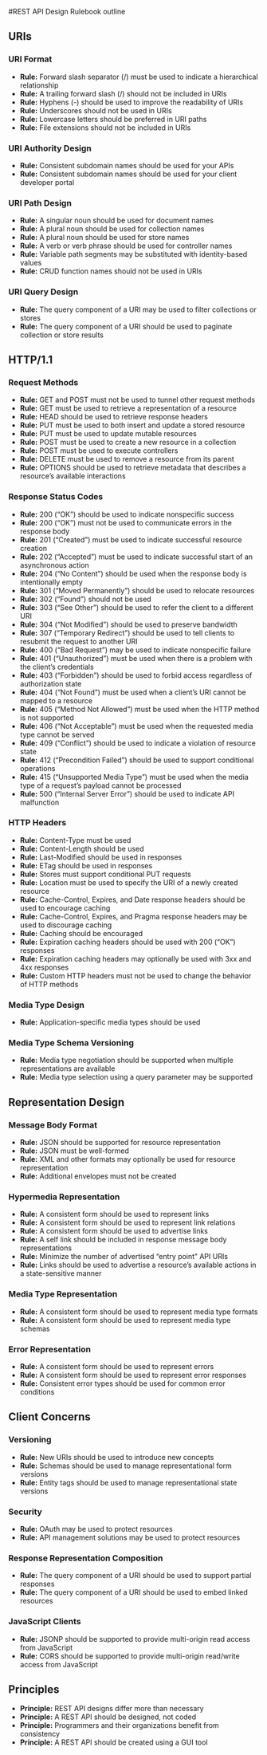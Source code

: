 #REST API Design Rulebook outline


## URIs
### URI Format
  - **Rule:** Forward slash separator (/) must be used to indicate a hierarchical relationship
  - **Rule:** A trailing forward slash (/) should not be included in URIs
  - **Rule:** Hyphens (-) should be used to improve the readability of URIs
  - **Rule:** Underscores should not be used in URIs
  - **Rule:** Lowercase letters should be preferred in URI paths
  - **Rule:** File extensions should not be included in URIs
### URI Authority Design
  - **Rule:** Consistent subdomain names should be used for your APIs
  - **Rule:** Consistent subdomain names should be used for your client developer portal
### URI Path Design
  - **Rule:** A singular noun should be used for document names
  - **Rule:** A plural noun should be used for collection names
  - **Rule:** A plural noun should be used for store names
  - **Rule:** A verb or verb phrase should be used for controller names
  - **Rule:** Variable path segments may be substituted with identity-based values
  - **Rule:** CRUD function names should not be used in URIs
### URI Query Design
  - **Rule:** The query component of a URI may be used to filter collections or stores
  - **Rule:** The query component of a URI should be used to paginate collection or store results

## HTTP/1.1
### Request Methods
  - **Rule:** GET and POST must not be used to tunnel other request methods
  - **Rule:** GET must be used to retrieve a representation of a resource
  - **Rule:** HEAD should be used to retrieve response headers
  - **Rule:** PUT must be used to both insert and update a stored resource
  - **Rule:** PUT must be used to update mutable resources
  - **Rule:** POST must be used to create a new resource in a collection
  - **Rule:** POST must be used to execute controllers
  - **Rule:** DELETE must be used to remove a resource from its parent
  - **Rule:** OPTIONS should be used to retrieve metadata that describes a resource’s available interactions
### Response Status Codes
  - **Rule:** 200 (“OK”) should be used to indicate nonspecific success
  - **Rule:** 200 (“OK”) must not be used to communicate errors in the response body
  - **Rule:** 201 (“Created”) must be used to indicate successful resource creation
  - **Rule:** 202 (“Accepted”) must be used to indicate successful start of an asynchronous action
  - **Rule:** 204 (“No Content”) should be used when the response body is intentionally empty
  - **Rule:** 301 (“Moved Permanently”) should be used to relocate resources
  - **Rule:** 302 (“Found”) should not be used
  - **Rule:** 303 (“See Other”) should be used to refer the client to a different URI
  - **Rule:** 304 (“Not Modified”) should be used to preserve bandwidth
  - **Rule:** 307 (“Temporary Redirect”) should be used to tell clients to resubmit the request to another URI
  - **Rule:** 400 (“Bad Request”) may be used to indicate nonspecific failure
  - **Rule:** 401 (“Unauthorized”) must be used when there is a problem with the client’s credentials
  - **Rule:** 403 (“Forbidden”) should be used to forbid access regardless of authorization state
  - **Rule:** 404 (“Not Found”) must be used when a client’s URI cannot be mapped to a resource
  - **Rule:** 405 (“Method Not Allowed”) must be used when the HTTP method is not supported
  - **Rule:** 406 (“Not Acceptable”) must be used when the requested media type cannot be served
  - **Rule:** 409 (“Conflict”) should be used to indicate a violation of resource state
  - **Rule:** 412 (“Precondition Failed”) should be used to support conditional operations
  - **Rule:** 415 (“Unsupported Media Type”) must be used when the media type of a request’s payload cannot be processed
  - **Rule:** 500 (“Internal Server Error”) should be used to indicate API malfunction
### HTTP Headers
  - **Rule:** Content-Type must be used
  - **Rule:** Content-Length should be used
  - **Rule:** Last-Modified should be used in responses
  - **Rule:** ETag should be used in responses
  - **Rule:** Stores must support conditional PUT requests
  - **Rule:** Location must be used to specify the URI of a newly created resource
  - **Rule:** Cache-Control, Expires, and Date response headers should be used to encourage caching
  - **Rule:** Cache-Control, Expires, and Pragma response headers may be used to discourage caching
  - **Rule:** Caching should be encouraged
  - **Rule:** Expiration caching headers should be used with 200 (“OK”) responses
  - **Rule:** Expiration caching headers may optionally be used with 3xx and 4xx responses
  - **Rule:** Custom HTTP headers must not be used to change the behavior of HTTP methods
### Media Type Design
  - **Rule:** Application-specific media types should be used
### Media Type Schema Versioning
  - **Rule:** Media type negotiation should be supported when multiple representations are available
  - **Rule:** Media type selection using a query parameter may be supported

## Representation Design
### Message Body Format
  - **Rule:** JSON should be supported for resource representation
  - **Rule:** JSON must be well-formed
  - **Rule:** XML and other formats may optionally be used for resource representation
  - **Rule:** Additional envelopes must not be created
### Hypermedia Representation
  - **Rule:** A consistent form should be used to represent links
  - **Rule:** A consistent form should be used to represent link relations
  - **Rule:** A consistent form should be used to advertise links
  - **Rule:** A self link should be included in response message body representations
  - **Rule:** Minimize the number of advertised “entry point” API URIs
  - **Rule:** Links should be used to advertise a resource’s available actions in a state-sensitive manner
### Media Type Representation
  - **Rule:** A consistent form should be used to represent media type formats
  - **Rule:** A consistent form should be used to represent media type schemas
### Error Representation
  - **Rule:** A consistent form should be used to represent errors
  - **Rule:** A consistent form should be used to represent error responses
  - **Rule:** Consistent error types should be used for common error conditions

## Client Concerns
### Versioning
  - **Rule:** New URIs should be used to introduce new concepts
  - **Rule:** Schemas should be used to manage representational form versions
  - **Rule:** Entity tags should be used to manage representational state versions
### Security
  - **Rule:** OAuth may be used to protect resources
  - **Rule:** API management solutions may be used to protect resources
### Response Representation Composition
  - **Rule:** The query component of a URI should be used to support partial responses
  - **Rule:** The query component of a URI should be used to embed linked resources
### JavaScript Clients
  - **Rule:** JSONP should be supported to provide multi-origin read access from JavaScript
  - **Rule:** CORS should be supported to provide multi-origin read/write access from JavaScript

## Principles
  - **Principle:** REST API designs differ more than necessary
  - **Principle:** A REST API should be designed, not coded
  - **Principle:** Programmers and their organizations benefit from consistency
  - **Principle:** A REST API should be created using a GUI tool


